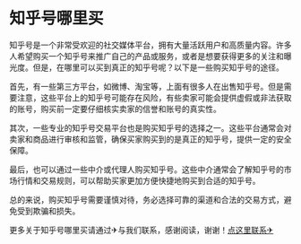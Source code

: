# 知乎号哪里买

知乎号是一个非常受欢迎的社交媒体平台，拥有大量活跃用户和高质量内容。许多人希望购买一个知乎号来推广自己的产品或服务，或者是想要获得更多的关注和曝光度。但是，在哪里可以买到真正的知乎号呢？以下是一些购买知乎号的途径。

首先，有一些第三方平台，如微博、淘宝等，上面有很多人在出售知乎号。但是需要注意，这些平台上的知乎号可能存在风险，有些卖家可能会提供虚假或非法获取的账号，购买前一定要仔细核实卖家的信誉和账号的真实性。

其次，一些专业的知乎号交易平台也是购买知乎号的选择之一。这些平台通常会对卖家和商品进行审核和监管，确保买家购买到的是真正的知乎号，提供一定的安全保障。

最后，也可以通过一些中介或代理人购买知乎号。这些中介通常会了解知乎号的市场行情和交易规则，可以帮助买家更加方便快捷地购买到合适的知乎号。

总的来说，购买知乎号需要谨慎对待，务必选择可靠的渠道和合法的交易方式，避免受到欺骗和损失。

更多关于知乎号哪里买请通过✈与我们联系，感谢阅读，谢谢！[点这里联系✈](https://abc.k02.cc)